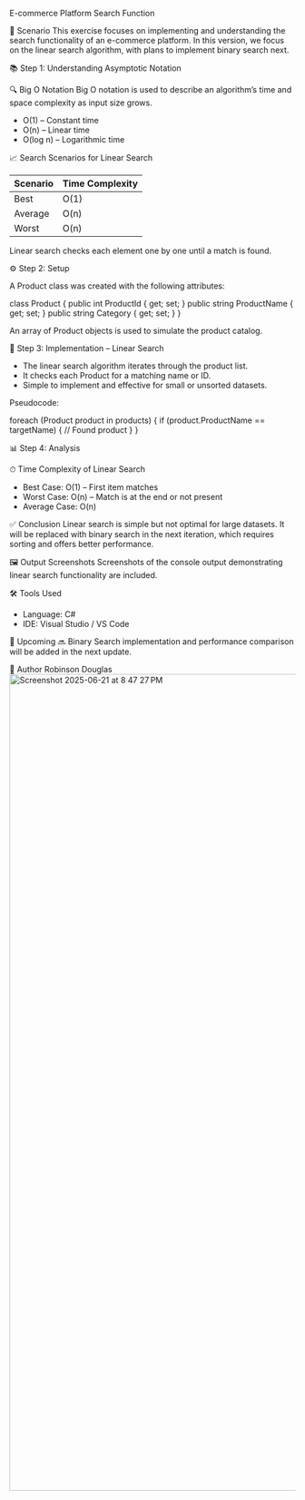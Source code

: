 E-commerce Platform Search Function

📘 Scenario
This exercise focuses on implementing and understanding the search functionality of an e-commerce platform. In this version, we focus on the linear search algorithm, with plans to implement binary search next.

📚 Step 1: Understanding Asymptotic Notation

🔍 Big O Notation
Big O notation is used to describe an algorithm’s time and space complexity as input size grows.

- O(1) – Constant time
- O(n) – Linear time
- O(log n) – Logarithmic time

📈 Search Scenarios for Linear Search

Scenario    | Time Complexity
------------|----------------
Best        | O(1)
Average     | O(n)
Worst       | O(n)

Linear search checks each element one by one until a match is found.

⚙️ Step 2: Setup

A Product class was created with the following attributes:

class Product
{
    public int ProductId { get; set; }
    public string ProductName { get; set; }
    public string Category { get; set; }
}

An array of Product objects is used to simulate the product catalog.

🧠 Step 3: Implementation – Linear Search

- The linear search algorithm iterates through the product list.
- It checks each Product for a matching name or ID.
- Simple to implement and effective for small or unsorted datasets.

Pseudocode:

foreach (Product product in products)
{
    if (product.ProductName == targetName)
    {
        // Found product
    }
}

📊 Step 4: Analysis

⏱ Time Complexity of Linear Search

- Best Case: O(1) – First item matches
- Worst Case: O(n) – Match is at the end or not present
- Average Case: O(n)

✅ Conclusion
Linear search is simple but not optimal for large datasets. It will be replaced with binary search in the next iteration, which requires sorting and offers better performance.

🖼 Output Screenshots
Screenshots of the console output demonstrating linear search functionality are included.

🛠 Tools Used
- Language: C#
- IDE: Visual Studio / VS Code

📌 Upcoming
🔜 Binary Search implementation and performance comparison will be added in the next update.

🙌 Author
Robinson Douglas
<img width="1440" alt="Screenshot 2025-06-21 at 8 47 27 PM" src="https://github.com/user-attachments/assets/b09132dc-1c93-4cb1-a9c9-f72779cb5edd" />
